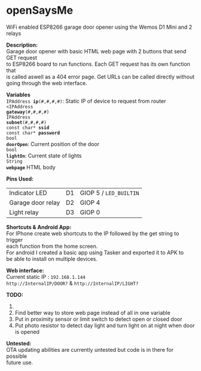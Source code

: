 # openSaysMe
<!--<h1>- OpenSaysMe -</h1>-->
WiFi enabled ESP8266 garage door opener using the Wemos D1 Mini and 2 relays

<b>Description:</b><br>
Garage door opener with basic HTML web page with 2 buttons that send GET request <br>
to ESP8266 board to run functions. Each GET request has its own function that <br>
is called aswell as a 404 error page. Get URLs can be called directly without <br>
going through the web interface. 

<b>Variables</b><br>
<code>IPAddress <b>ip</b>(#,#,#,#)</code>: Static IP of device to request from router <br>
<code><IPAddress <b>gateway</b>(#,#,#,#)</code> <br>
<code>IPAddress <b>subnet</b>(#,#,#,#)</code> <br>
<code>const char* <b>ssid</b></code> <br>
<code>const char* <b>password</b></code> <br>
<code>bool <b>doorOpen</b></code>: Current position of the door <br>
<code>bool  <b>lightOn</b></code>: Current state of lights <br>
<code>String <b>webpage</b></code> HTML body <br>

<b>Pins Used:</b><table>
  <tr>
    <td>Indicator LED</td>
    <td>D1</td>
    <td>GIOP 5 / <code>LED_BUILTIN</code></td>
  </tr>
  <tr>
    <td>Garage door relay </td>
    <td>D2</td>
    <td>GIOP 4</td>
  </tr>
  <tr>
    <td>Light relay </td>
    <td>D3</td>
    <td>GIOP 0</td>
  </tr>
<table>

<b>Shortcuts & Android App:</b><br>
For IPhone create web shortcuts to the IP followed by the get string  to trigger <br>
each function from the home screen. <br>
For android I created a basic app using Tasker and exported it to APK to <br>
be able to install on multiple devices. <br>

<b>Web interface: </b><br>
Current static IP : <code>192.168.1.144</code> <br>
<code>http://InternalIP/DOOR?</code> & <code>http://InternalIP/LIGHT?</code>

<b>TODO: </b>
<ol>
  <li><Make webpage more user friendly with larger buttons and display current door & light status. </li>
  <li>Find better way to store web page instead of all in one variable</li>
  <li>Put in proximity sensor or limit switch to detect open or closed door</li>
  <li>Put photo resistor to detect day light and turn light on at night when door is opened</li>
</ol>

<b>Untested: </b> <br>
OTA updating abilities are currently untested but code is in there for possible<br>
future use. 
